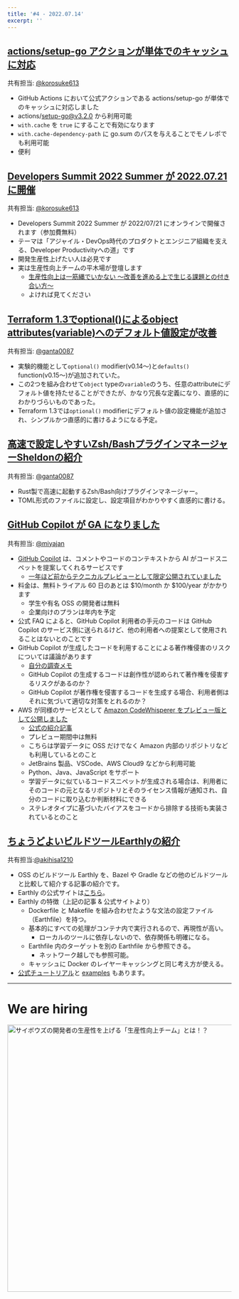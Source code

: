 ```yaml
---
title: '#4 - 2022.07.14'
excerpt: ''
---
```


## [actions/setup-go アクションが単体でのキャッシュに対応](https://github.com/actions/setup-go/releases/tag/v3.2.0)

共有担当: [@korosuke613](https://github.com/korosuke613)

- GitHub Actions において公式アクションである actions/setup-go が単体でのキャッシュに対応しました
- actions/setup-go@v3.2.0 から利用可能
- `with.cache` を `true` にすることで有効になります
- `with.cache-dependency-path` に go.sum のパスを与えることでモノレポでも利用可能
- 便利

## [Developers Summit 2022 Summer が 2022.07.21 に開催](https://event.shoeisha.jp/devsumi/20220721)

共有担当: [@korosuke613](https://github.com/korosuke613)

- Developers Summit 2022 Summer が 2022/07/21 にオンラインで開催されます（参加費無料）
- テーマは「アジャイル・DevOps時代のプロダクトとエンジニア組織を支える、Developer Productivityへの道」です
- 開発生産性上げたい人は必見です
- 実は生産性向上チームの平木場が登壇します
  - [生産性向上は一筋縄でいかない ～改善を進める上で生じる課題との付き合い方～](https://event.shoeisha.jp/devsumi/20220721/session/3841/)
  - よければ見てください

## [Terraform 1.3でoptional()によるobject attributes(variable)へのデフォルト値設定が改善](https://zenn.dev/jrsyo/articles/83bbcff7e08ab8)

共有担当: [@ganta0087](https://twitter.com/ganta0087)

- 実験的機能として`optional()` modifier(v0.14〜)と`defaults()` function(v0.15〜)が追加されていた。
- この2つを組み合わせて`object` typeの`variable`のうち、任意のattributeにデフォルト値を持たせることができたが、かなり冗長な定義になり、直感的にわかりづらいものであった。
- Terraform 1.3では`optional()` modifierにデフォルト値の設定機能が追加され、シンプルかつ直感的に書けるようになる予定。

## [高速で設定しやすいZsh/BashプラグインマネージャーSheldonの紹介](https://zenn.dev/ganta/articles/e1e0746136ce67)

共有担当: [@ganta0087](https://twitter.com/ganta0087)

- Rust製で高速に起動するZsh/Bash向けプラグインマネージャー。
- TOML形式のファイルに設定し、設定項目がわかりやすく直感的に書ける。

## [GitHub Copilot が GA になりました](https://github.blog/2022-06-21-github-copilot-is-generally-available-to-all-developers/)

共有担当: [@miyajan](https://twitter.com/miyajan)

- [GitHub Copilot](https://github.com/features/copilot/) は、コメントやコードのコンテキストから AI がコードスニペットを提案してくれるサービスです
  - [一年ほど前からテクニカルプレビューとして限定公開されていました](https://github.blog/2021-06-29-introducing-github-copilot-ai-pair-programmer/)
- 料金は、無料トライアル 60 日のあとは $10/month か $100/year がかかります
  - 学生や有名 OSS の開発者は無料
  - 企業向けのプランは年内を予定
- 公式 FAQ によると、GitHub Copilot 利用者の手元のコードは GitHub Copilot のサービス側に送られるけど、他の利用者への提案として使用されることはないとのことです
- GitHub Copilot が生成したコードを利用することによる著作権侵害のリスクについては議論があります
  - [自分の調査メモ](https://zenn.dev/miyajan/scraps/3567cee380280c)
  - GitHub Copilot の生成するコードは創作性が認められて著作権を侵害するリスクがあるのか？
  - GitHub Copilot が著作権を侵害するコードを生成する場合、利用者側はそれに気づいて適切な対策をとれるのか？
- AWS が同様のサービスとして [Amazon CodeWhisperer をプレビュー版として公開しました](https://aws.amazon.com/jp/blogs/aws/now-in-preview-amazon-codewhisperer-ml-powered-coding-companion/)
  - [公式の紹介記事](https://aws.amazon.com/jp/blogs/machine-learning/introducing-amazon-codewhisperer-the-ml-powered-coding-companion/)
  - プレビュー期間中は無料
  - こちらは学習データに OSS だけでなく Amazon 内部のリポジトリなども利用しているとのこと
  - JetBrains 製品、VSCode、AWS Cloud9 などから利用可能
  - Python、Java、JavaScript をサポート
  - 学習データに似ているコードスニペットが生成される場合は、利用者にそのコードの元となるリポジトリとそのライセンス情報が通知され、自分のコードに取り込むか判断材料にできる
  - ステレオタイプに基づいたバイアスをコードから排除する技術も実装されているとのこと

## [ちょうどよいビルドツールEarthlyの紹介](https://zenn.dev/kesin11/articles/7f4eed7cabf38d)

共有担当:[@akihisa1210](https://twitter.com/akihisa1210)

- OSS のビルドツール Earthly を、Bazel や Gradle などの他のビルドツールと比較して紹介する記事の紹介です。
- Earthly の公式サイトは[こちら](https://docs.earthly.dev/)。
- Earthly の特徴（上記の記事 & 公式サイトより）
  - Dockerfile と Makefile を組み合わせたような文法の設定ファイル（Earthfile）を持つ。
  - 基本的にすべての処理がコンテナ内で実行されるので、再現性が高い。
    - ローカルのツールに依存しないので、依存関係も明確になる。
  - Earthfile 内のターゲットを別の Earthfile から参照できる。
    - ネットワーク越しでも参照可能。
  - キャッシュに Docker のレイヤーキャッシングと同じ考え方が使える。
- [公式チュートリアル](https://docs.earthly.dev/basics)と [examples](https://github.com/earthly/earthly/tree/main/examples) もあります。

---

# We are hiring

<a href="https://note.com/cybozu_dev/n/n1c1b44bf72f6">
<img src="https://user-images.githubusercontent.com/471182/156986297-b189ef3d-98d3-4490-af5c-007a4ab47e5e.png" alt="サイボウズの開発者の生産性を上げる「生産性向上チーム」とは！？" width="600">
</a>

